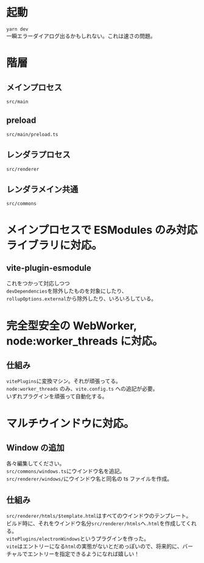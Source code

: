 # 起動

`yarn dev`  
一瞬エラーダイアログ出るかもしれない。これは速さの問題。

# 階層

## メインプロセス

`src/main`

## preload

`src/main/preload.ts`

## レンダラプロセス

`src/renderer`

## レンダラメイン共通

`src/commons`

# メインプロセスで ESModules のみ対応ライブラリに対応。

## vite-plugin-esmodule

これをつかって対応しつつ  
`devDependencies`を除外したものを対象にしたり、  
`rollupOptions.external`から除外したり、いろいろしている。

# 完全型安全の WebWorker, node:worker_threads に対応。

## 仕組み

`vitePlugins`に変換マシン。それが頑張ってる。  
`node:worker_threads` のみ、`vite.config.ts` への追記が必要。  
いずれプラグインを頑張って自動化する。

# マルチウインドウに対応。

## Window の追加

各々編集してください。  
`src/commons/windows.ts`にウインドウ名を追記。  
`src/renderer/windows/`にウインドウ名と同名の ts ファイルを作成。

## 仕組み

`src/renderer/htmls/$template.html`はすべてのウインドウのテンプレート。  
ビルド時に、それをウインドウ名分`src/renderer/htmls`へ`.html`を作成してくれる。  
`vitePlugins/electronWindows`というプラグインを作った。  
`vite`はエントリーになる`html`の実態がないとだめっぽいので、将来的に、バーチャルでエントリーを指定できるようになれば嬉しい！
